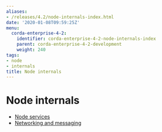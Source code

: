 ```yaml
---
aliases:
- /releases/4.2/node-internals-index.html
date: '2020-01-08T09:59:25Z'
menu:
  corda-enterprise-4-2:
    identifier: corda-enterprise-4-2-node-internals-index
    parent: corda-enterprise-4-2-development
    weight: 240
tags:
- node
- internals
title: Node internals
---
```



# Node internals



* [Node services](node-services.md)
* [Networking and messaging](messaging.md)



